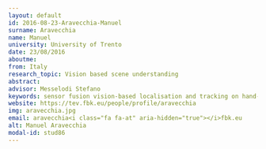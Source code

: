 ```yaml
---
layout: default 
id: 2016-08-23-Aravecchia-Manuel
surname: Aravecchia
name: Manuel
university: University of Trento
date: 23/08/2016
aboutme: 
from: Italy
research_topic: Vision based scene understanding
abstract: 
advisor: Messelodi Stefano
keywords: sensor fusion vision-based localisation and tracking on hand-held devices
website: https://tev.fbk.eu/people/profile/aravecchia
img: aravecchia.jpg
email: aravecchia<i class="fa fa-at" aria-hidden="true"></i>fbk.eu
alt: Manuel Aravecchia
modal-id: stud86
---
```

